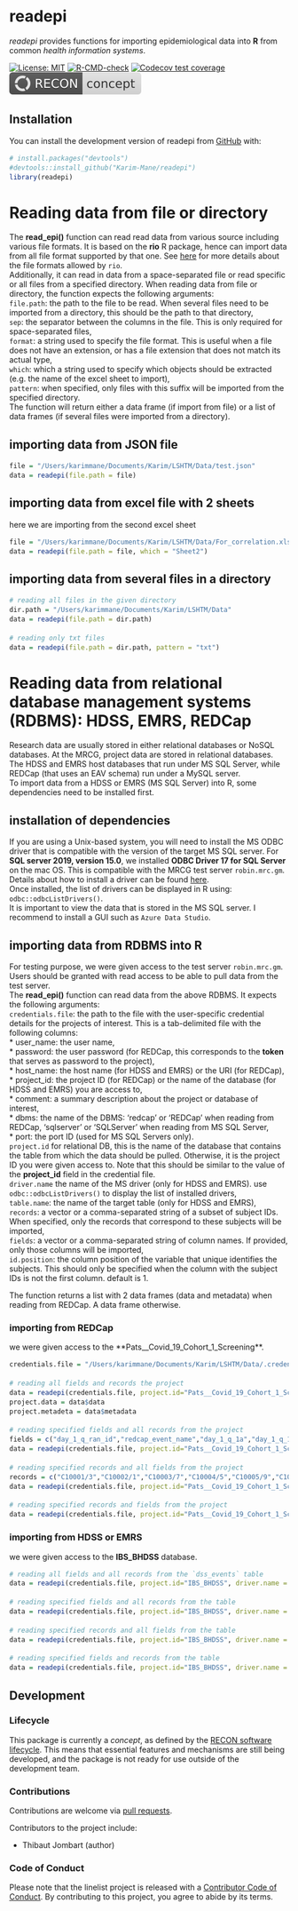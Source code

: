 
<!-- README.md is generated from README.Rmd. Please edit that file -->

# readepi

*readepi* provides functions for importing epidemiological data into
**R** from common *health information systems*.

<!-- badges: start -->

[![License:
MIT](https://img.shields.io/badge/License-MIT-yellow.svg)](https://opensource.org/licenses/MIT)
[![R-CMD-check](https://github.com/epiverse-trace/readepi/actions/workflows/R-CMD-check.yaml/badge.svg)](https://github.com/epiverse-trace/readepi/actions/workflows/R-CMD-check.yaml)
[![Codecov test
coverage](https://codecov.io/gh/epiverse-trace/readepi/branch/main/graph/badge.svg)](https://app.codecov.io/gh/epiverse-trace/readepi?branch=main)
[![lifecycle-concept](https://raw.githubusercontent.com/reconverse/reconverse.github.io/master/images/badge-concept.svg)](https://www.reconverse.org/lifecycle.html#concept)
<!-- badges: end -->

## Installation

You can install the development version of readepi from
[GitHub](https://github.com/) with:

``` r
# install.packages("devtools")
#devtools::install_github("Karim-Mane/readepi")
library(readepi)
```

# Reading data from file or directory

The **read_epi()** function can read read data from various source
including various file formats. It is based on the **rio** R package,
hence can import data from all file format supported by that one. See
[here](https://cran.r-project.org/web/packages/rio/vignettes/rio.html)
for more details about the file formats allowed by `rio`.  
Additionally, it can read in data from a space-separated file or read
specific or all files from a specified directory. When reading data from
file or directory, the function expects the following arguments:  
`file.path`: the path to the file to be read. When several files need to
be imported from a directory, this should be the path to that
directory,  
`sep`: the separator between the columns in the file. This is only
required for space-separated files,  
`format`: a string used to specify the file format. This is useful when
a file does not have an extension, or has a file extension that does not
match its actual type,  
`which`: which a string used to specify which objects should be
extracted (e.g. the name of the excel sheet to import),  
`pattern`: when specified, only files with this suffix will be imported
from the specified directory.  
The function will return either a data frame (if import from file) or a
list of data frames (if several files were imported from a directory).

## importing data from JSON file

``` r
file = "/Users/karimmane/Documents/Karim/LSHTM/Data/test.json"
data = readepi(file.path = file)
```

## importing data from excel file with 2 sheets

here we are importing from the second excel sheet

``` r
file = "/Users/karimmane/Documents/Karim/LSHTM/Data/For_correlation.xlsx"
data = readepi(file.path = file, which = "Sheet2")
```

## importing data from several files in a directory

``` r
# reading all files in the given directory
dir.path = "/Users/karimmane/Documents/Karim/LSHTM/Data"
data = readepi(file.path = dir.path)

# reading only txt files
data = readepi(file.path = dir.path, pattern = "txt")
```

# Reading data from relational database management systems (RDBMS): HDSS, EMRS, REDCap

Research data are usually stored in either relational databases or NoSQL
databases. At the MRCG, project data are stored in relational databases.
The HDSS and EMRS host databases that run under MS SQL Server, while
REDCap (that uses an EAV schema) run under a MySQL server.  
To import data from a HDSS or EMRS (MS SQL Server) into R, some
dependencies need to be installed first.

## installation of dependencies

If you are using a Unix-based system, you will need to install the MS
ODBC driver that is compatible with the version of the target MS SQL
server. For **SQL server 2019, version 15.0**, we installed **ODBC
Driver 17 for SQL Server** on the mac OS. This is compatible with the
MRCG test server `robin.mrc.gm`. Details about how to install a driver
can be found
[here](https://learn.microsoft.com/en-us/sql/connect/odbc/linux-mac/install-microsoft-odbc-driver-sql-server-macos?view=sql-server-ver15).  
Once installed, the list of drivers can be displayed in R using:
`odbc::odbcListDrivers()`.  
It is important to view the data that is stored in the MS SQL server. I
recommend to install a GUI such as `Azure Data Studio`.

## importing data from RDBMS into R

For testing purpose, we were given access to the test server
`robin.mrc.gm`. Users should be granted with read access to be able to
pull data from the test server.  
The **read_epi()** function can read data from the above RDBMS. It
expects the following arguments:  
`credentials.file`: the path to the file with the user-specific
credential details for the projects of interest. This is a tab-delimited
file with the following columns:  
\* user_name: the user name,  
\* password: the user password (for REDCap, this corresponds to the
**token** that serves as password to the project),  
\* host_name: the host name (for HDSS and EMRS) or the URI (for
REDCap),  
\* project_id: the project ID (for REDCap) or the name of the database
(for HDSS and EMRS) you are access to,  
\* comment: a summary description about the project or database of
interest,  
\* dbms: the name of the DBMS: ‘redcap’ or ‘REDCap’ when reading from
REDCap, ‘sqlserver’ or ‘SQLServer’ when reading from MS SQL Server,  
\* port: the port ID (used for MS SQL Servers only).  
`project.id` for relational DB, this is the name of the database that
contains the table from which the data should be pulled. Otherwise, it
is the project ID you were given access to. Note that this should be
similar to the value of the **project_id** field in the credential
file.  
`driver.name` the name of the MS driver (only for HDSS and EMRS). use
`odbc::odbcListDrivers()` to display the list of installed drivers,  
`table.name`: the name of the target table (only for HDSS and EMRS),  
`records`: a vector or a comma-separated string of a subset of subject
IDs. When specified, only the records that correspond to these subjects
will be imported,  
`fields`: a vector or a comma-separated string of column names. If
provided, only those columns will be imported,  
`id.position`: the column position of the variable that unique
identifies the subjects. This should only be specified when the column
with the subject IDs is not the first column. default is 1.

The function returns a list with 2 data frames (data and metadata) when
reading from REDCap. A data frame otherwise.

### importing from REDCap

we were given access to the
\*\*Pats\_\_Covid_19_Cohort_1\_Screening\*\*.

``` r
credentials.file = "/Users/karimmane/Documents/Karim/LSHTM/Data/.credentials_karim.ini"

# reading all fields and records the project
data = readepi(credentials.file, project.id="Pats__Covid_19_Cohort_1_Screening")
project.data = data$data
project.metadeta = data$metadata

# reading specified fields and all records from the project
fields = c("day_1_q_ran_id","redcap_event_name","day_1_q_1a","day_1_q_1b","day_1_q_1c","day_1_q_1","day_1_q_2","day_1_q_3","day_1_q_4","day_1_q_5")
data = readepi(credentials.file, project.id="Pats__Covid_19_Cohort_1_Screening", fields = fields)

# reading specified records and all fields from the project
records = c("C10001/3","C10002/1","C10003/7","C10004/5","C10005/9","C10006/8","C10007/6","C10008/4","C10009/2","C10010/1")
data = readepi(credentials.file, project.id="Pats__Covid_19_Cohort_1_Screening", records =  records)

# reading specified records and fields from the project
data = readepi(credentials.file, project.id="Pats__Covid_19_Cohort_1_Screening", records =  records, fields = fields)
```

### importing from HDSS or EMRS

we were given access to the **IBS_BHDSS** database.

``` r
# reading all fields and all records from the `dss_events` table
data = readepi(credentials.file, project.id="IBS_BHDSS", driver.name = "ODBC Driver 17 for SQL Server", table.name = "dss_events")

# reading specified fields and all records from the table
data = readepi(credentials.file, project.id="IBS_BHDSS", driver.name = "ODBC Driver 17 for SQL Server", table.name = "dss_events", fields = fields)

# reading specified records and all fields from the table
data = readepi(credentials.file, project.id="IBS_BHDSS", driver.name = "ODBC Driver 17 for SQL Server", table.name = "dss_events", records = records)

# reading specified fields and records from the table
data = readepi(credentials.file, project.id="IBS_BHDSS", driver.name = "ODBC Driver 17 for SQL Server", table.name = "dss_events", records = records, fields = fields)
```

## Development

### Lifecycle

This package is currently a *concept*, as defined by the [RECON software
lifecycle](https://www.reconverse.org/lifecycle.html). This means that
essential features and mechanisms are still being developed, and the
package is not ready for use outside of the development team.

### Contributions

Contributions are welcome via [pull
requests](https://github.com/epiverse-trace/readepi/pulls).

Contributors to the project include:

- Thibaut Jombart (author)

### Code of Conduct

Please note that the linelist project is released with a [Contributor
Code of
Conduct](https://contributor-covenant.org/version/2/0/CODE_OF_CONDUCT.html).
By contributing to this project, you agree to abide by its terms.
